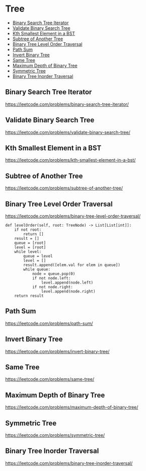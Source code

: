 # Tree

+ [Binary Search Tree Iterator](#binary-search-tree-iterator)
+ [Validate Binary Search Tree](#validate-binary-search-tree)
+ [Kth Smallest Element in a BST](#kth-smallest-element-in-a-bst)
+ [Subtree of Another Tree](#subtree-of-another-tree)
+ [Binary Tree Level Order Traversal](#binary-tree-level-order-traversal)
+ [Path Sum](#path-sum)
+ [Invert Binary Tree](#invert-binary-tree)
+ [Same Tree](#same-tree)
+ [Maximum Depth of Binary Tree](#maximum-depth-of-binary-tree)
+ [Symmetric Tree](#symmetric-tree)
+ [Binary Tree Inorder Traversal](#binary-tree-inorder-traversal)

## Binary Search Tree Iterator

https://leetcode.com/problems/binary-search-tree-iterator/

## Validate Binary Search Tree

https://leetcode.com/problems/validate-binary-search-tree/

## Kth Smallest Element in a BST

https://leetcode.com/problems/kth-smallest-element-in-a-bst/

## Subtree of Another Tree

https://leetcode.com/problems/subtree-of-another-tree/

## Binary Tree Level Order Traversal

https://leetcode.com/problems/binary-tree-level-order-traversal/

    def levelOrder(self, root: TreeNode) -> List[List[int]]:
        if not root:
            return []
        result = []
        queue = [root]
        level = [root]
        while level:
            queue = level
            level = []
            result.append([elem.val for elem in queue])
            while queue:
                node = queue.pop(0)
                if not node.left:
                    level.append(node.left)
                if not node.right:
                    level.append(node.right)
        return result

## Path Sum

https://leetcode.com/problems/path-sum/

## Invert Binary Tree

https://leetcode.com/problems/invert-binary-tree/

## Same Tree

https://leetcode.com/problems/same-tree/

## Maximum Depth of Binary Tree

https://leetcode.com/problems/maximum-depth-of-binary-tree/

## Symmetric Tree

https://leetcode.com/problems/symmetric-tree/

## Binary Tree Inorder Traversal

https://leetcode.com/problems/binary-tree-inorder-traversal/
